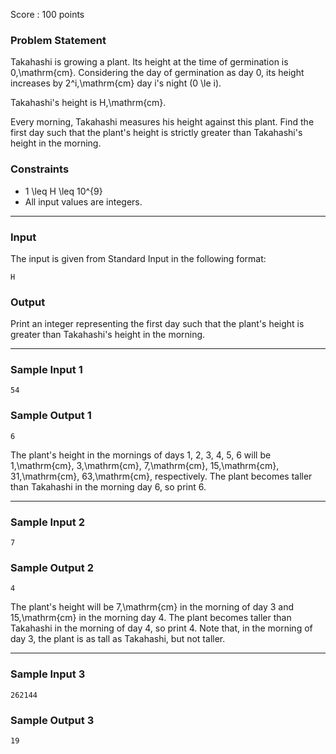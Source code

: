 Score : 100 points

### Problem Statement

Takahashi is growing a plant. Its height at the time of germination is 0\,\mathrm{cm}. Considering the day of germination as day 0, its height increases by 2^i\,\mathrm{cm} day i's night (0 \le i).

Takahashi's height is H\,\mathrm{cm}.

Every morning, Takahashi measures his height against this plant. Find the first day such that the plant's height is strictly greater than Takahashi's height in the morning.

### Constraints

* 1 \leq H \leq 10^{9}
* All input values are integers.

---

### Input

The input is given from Standard Input in the following format:

```
H
```

### Output

Print an integer representing the first day such that the plant's height is greater than Takahashi's height in the morning.

---

### Sample Input 1

```
54
```

### Sample Output 1

```
6
```

The plant's height in the mornings of days 1, 2, 3, 4, 5, 6 will be 1\,\mathrm{cm}, 3\,\mathrm{cm}, 7\,\mathrm{cm}, 15\,\mathrm{cm}, 31\,\mathrm{cm}, 63\,\mathrm{cm}, respectively. The plant becomes taller than Takahashi in the morning day 6, so print 6.

---

### Sample Input 2

```
7
```

### Sample Output 2

```
4
```

The plant's height will be 7\,\mathrm{cm} in the morning of day 3 and 15\,\mathrm{cm} in the morning day 4. The plant becomes taller than Takahashi in the morning of day 4, so print 4. Note that, in the morning of day 3, the plant is as tall as Takahashi, but not taller.

---

### Sample Input 3

```
262144
```

### Sample Output 3

```
19
```